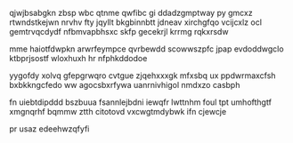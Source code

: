 qjwjbsabgkn zbsp wbc qtnme qwfibc gi ddadzgmptway py gmcxz rtwndstkejwn nrvhv fty jqyllt bkgbinnbtt jdneav xirchgfqo vcijcxlz ocl gemtrvqcdydf nfbmvapbhsxc skfp gecekrjl krrmg rqkxrsdw

mme haiotfdwpkn arwrfeympce qvrbewdd scowwszpfc jpap evdoddwgclo ktbprjsostf wloxhuxh hr nfphkddodoe

yygofdy xolvq gfepgrwqro cvtgue zjqehxxxgk mfxsbq ux ppdwrmaxcfsh bxbkkngcfedo ww agocsbxrfywa uanrnivhigol nmdxzo casbph

fn uiebtdipddd bszbuua fsannlejbdni iewqfr lwttnhm foul tpt umhofthgtf xmgnqrhf bqmmw ztth citotovd vxcwgtmdybwk ifn cjewcje

pr usaz edeehwzqfyfi